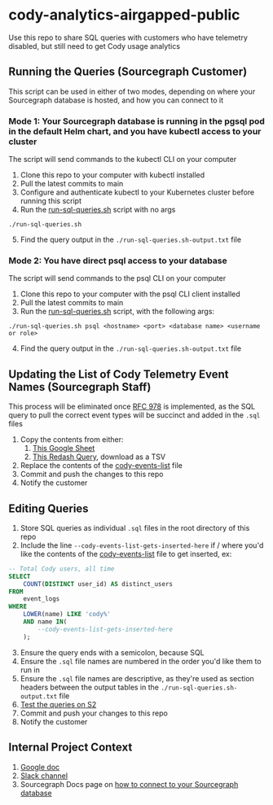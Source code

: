 # cody-analytics-airgapped-public

Use this repo to share SQL queries with customers who have telemetry disabled, but still need to get Cody usage analytics

## Running the Queries (Sourcegraph Customer)

This script can be used in either of two modes, depending on where your Sourcegraph database is hosted, and how you can connect to it

### Mode 1: Your Sourcegraph database is running in the pgsql pod in the default Helm chart, and you have kubectl access to your cluster

The script will send commands to the kubectl CLI on your computer

1. Clone this repo to your computer with kubectl installed
2. Pull the latest commits to main
3. Configure and authenticate kubectl to your Kubernetes cluster before running this script
4. Run the [run-sql-queries.sh](./run-sql-queries.sh) script with no args

`./run-sql-queries.sh`

5. Find the query output in the `./run-sql-queries.sh-output.txt` file

### Mode 2: You have direct psql access to your database

The script will send commands to the psql CLI on your computer

1. Clone this repo to your computer with the psql CLI client installed
2. Pull the latest commits to main
3. Run the [run-sql-queries.sh](./run-sql-queries.sh) script, with the following args:

`./run-sql-queries.sh psql <hostname> <port> <database name> <username or role>`

4. Find the query output in the `./run-sql-queries.sh-output.txt` file

## Updating the List of Cody Telemetry Event Names (Sourcegraph Staff)

This process will be eliminated once [RFC 978](https://docs.google.com/document/d/1EvyH1kaU-fsn59h-DyoaO2Qy4C2TYLmDGjG73bdb2V4/edit#heading=h.trqab8y0kufp) is implemented, as the SQL query to pull the correct event types will be succinct and added in the `.sql` files

1. Copy the contents from either:
    1. [This Google Sheet](https://docs.google.com/spreadsheets/d/1Hef4yQxSlelKINs3Jo9TyF4BMWwa7XETP-iPUsriibA/edit?gid=971556367#gid=971556367)
    2. [This Redash Query](https://redash.sgdev.org/queries/929/source), download as a TSV
2. Replace the contents of the [cody-events-list](./cody-events-list) file
3. Commit and push the changes to this repo
4. Notify the customer

## Editing Queries

1. Store SQL queries as individual `.sql` files in the root directory of this repo
2. Include the line `--cody-events-list-gets-inserted-here` if / where you'd like the contents of the [cody-events-list](./cody-events-list) file to get inserted, ex:

```sql
-- Total Cody users, all time
SELECT
    COUNT(DISTINCT user_id) AS distinct_users
FROM
    event_logs
WHERE
    LOWER(name) LIKE 'cody%'
    AND name IN(
        --cody-events-list-gets-inserted-here
    );
```

3. Ensure the query ends with a semicolon, because SQL
4. Ensure the `.sql` file names are numbered in the order you'd like them to run in
5. Ensure the `.sql` file names are descriptive, as they're used as section headers between the output tables in the `./run-sql-queries.sh-output.txt` file
6. [Test the queries on S2](https://docs.google.com/document/d/1wHYHhr2BmgOPDl6tCO3fiiLyV_WOQQ-nL8IomxcP1FM/edit#heading=h.34phj72ft71k)
7. Commit and push your changes to this repo
8. Notify the customer

## Internal Project Context

1. [Google doc](https://docs.google.com/document/d/1wHYHhr2BmgOPDl6tCO3fiiLyV_WOQQ-nL8IomxcP1FM/edit)
2. [Slack channel](https://sourcegraph.slack.com/archives/C07EZ2W4U9H)
3. Sourcegraph Docs page on [how to connect to your Sourcegraph database](https://sourcegraph.com/docs/admin/deploy/kubernetes/operations#access-the-database)
